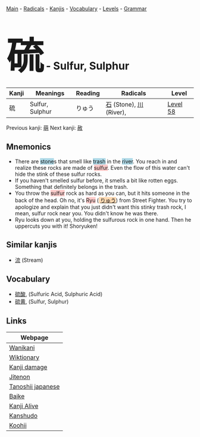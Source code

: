 <style> bigfont {font-size: 100px}</style>
[Main](../README.md) -
[Radicals](../radicals.md) -
[Kanjis](../kanjis.md) -
[Vocabulary](../vocabulary.md) -
[Levels](../levels.md) -
[Grammar](../grammar.md)
# <bigfont> 硫</bigfont> - Sulfur, Sulphur 

| Kanji | Meanings | Reading | Radicals | Level |
| --- | --- | --- | --- | --- |
| 硫 | Sulfur, Sulphur | りゅう | [石](../radicals/石.md) (Stone), [川](../radicals/川.md) (River),  | [Level 58](../levels/wk_level58.md) |

Previous kanji: [萌](萌.md) Next kanji: [赦](赦.md) 

## Mnemonics
 * There are <span style="background-color:#ADD8E6"> stone</span>s that smell like <span style="background-color:#ADD8E6"> trash</span> in the <span style="background-color:#ADD8E6"> river</span>. You reach in and realize these rocks are made of <span style="background-color:#ffcccb"> sulfur</span>. Even the flow of this water can't hide the stink of these sulfur rocks.
* If you haven't smelled sulfur before, it smells a bit like rotten eggs. Something that definitely belongs in the trash.
* You throw the <span style="background-color:#ffcccb"> sulfur</span> rock as hard as you can, but it hits someone in the back of the head. Oh no, it's <span style="background-color:#ffcccb"> Ryu</span> (<span style="background-color:#fed8b1"> [りゅう](https://jisho.org/search/りゅう)</span>) from Street Fighter. You try to apologize and explain that you just didn't want this stinky trash rock, I mean, sulfur rock near you. You didn't know he was there.
* Ryu looks down at you, holding the sulfurous rock in one hand. Then he uppercuts you with it! Shoryuken!


## Similar kanjis
 * [流](流.md) (Stream)


## Vocabulary
 * [硫酸](../vocabulary/硫.md), (Sulfuric Acid, Sulphuric Acid)
* [硫黄](../vocabulary/硫.md), (Sulfur, Sulphur)



## Links 

| Webpage |
| --- |
| [Wanikani          ](https://www.wanikani.com/kanji/硫) |
| [Wiktionary        ](https://en.wiktionary.org/wiki/硫) |
| [Kanji damage      ](http://www.kanjidamage.com/kanji/search?utf8=✓&q=硫) |
| [Jitenon           ](https://jitenon.com/kanji/硫) |
| [Tanoshii japanese ](https://www.tanoshiijapanese.com/dictionary/kanji.cfm?k=硫) |
| [Baike             ](https://baike.baidu.com/item/硫) |
| [Kanji Alive       ](https://app.kanjialive.com/硫) |
| [Kanshudo          ](https://www.kanshudo.com/searchmn?q=硫) |
| [Koohii            ](https://kanji.koohii.com/study/kanji/硫) |
